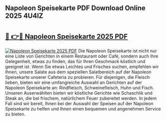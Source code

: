 ## Napoleon Speisekarte PDF Download Online 2025 4U4lZ

# <h2><a href="http://gcah9u.nevu.top/?p=Napoleon+Speisekarte">🔗 👉🔴 Napoleon Speisekarte 2025 PDF</a></h2>

[![Napoleon Speisekarte 2025 PDF](https://i.imgur.com/dBaPXMq.png)](http://gcah9u.nevu.top/?p=Napoleon+Speisekarte)
Die Napoleon Speisekarte ist nicht nur eine Liste von Gerichten in einem Restaurant oder Café, sondern auch Ihre Gelegenheit, etwas zu finden, das für Ihren Geschmack köstlich und geeignet ist. Wenn Sie etwas Leichtes und Frisches suchen, empfehlen wir Ihnen, unsere Salate aus dem speziellen Salatbereich auf der Napoleon Speisekarte unserer Cafeteria zu probieren. Für diejenigen, die Fleisch lieben, bieten wir eine umfangreiche Auswahl an Gerichten auf der Napoleon Speisekarte an: Rindfleisch, Schweinefleisch, Huhn und Fisch. Unseren Auserwählten bieten wir köstliche Gerichte wie Schaschlik und Steak an, die bei frischem, natürlichem Feuer zubereitet werden. In jedem Fall sind wir bereit, Ihnen bei der Auswahl der Speisen auf der Napoleon Speisekarte zu helfen und Ihnen einen bequemen und angenehmen Service zu bieten.

